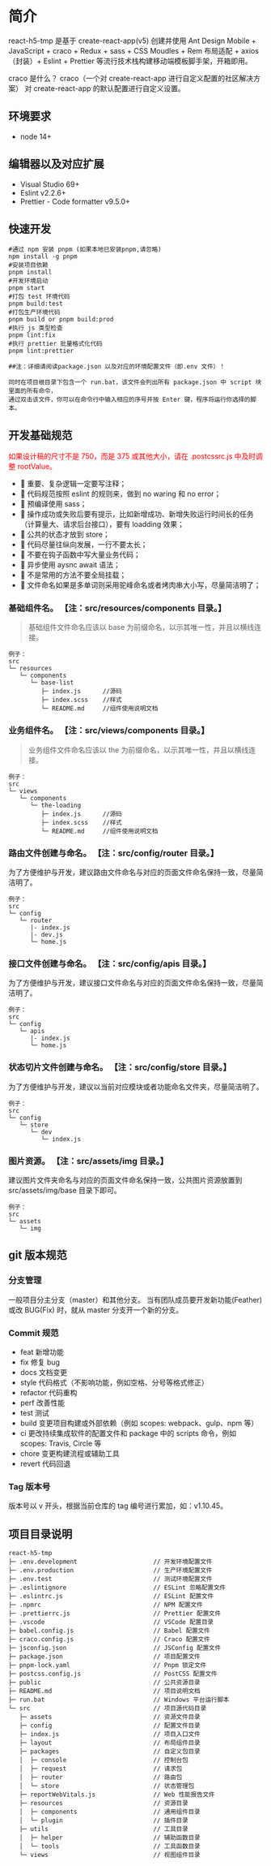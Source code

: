 <!--
 * @Descripttion: 项目描述文件
 * @version:
 * @Author: zhoukai
 * @Date: 2022-07-28 09:54:02
 * @LastEditors: zhoukai
 * @LastEditTime: 2024-01-24 15:13:03
-->

# 简介

react-h5-tmp 是基于 create-react-app(v5) 创建并使用 Ant Design Mobile + JavaScript + craco + Redux + sass + CSS Moudles + Rem 布局适配 + axios（封装）+ Eslint + Prettier 等流行技术栈构建移动端模板脚手架，开箱即用。

craco 是什么？
craco（一个对 create-react-app 进行自定义配置的社区解决方案） 对 create-react-app 的默认配置进行自定义设置。

## 环境要求

-   node 14+

## 编辑器以及对应扩展

-   Visual Studio 69+
-   Eslint v2.2.6+
-   Prettier - Code formatter v9.5.0+

## 快速开发

```
#通过 npm 安装 pnpm (如果本地已安装pnpm,请忽略)
npm install -g pnpm
#安装项目依赖
pnpm install
#开发环境启动
pnpm start
#打包 test 环境代码
pnpm build:test
#打包生产环境代码
pnpm build or pnpm build:prod
#执行 js 类型检查
pnpm lint:fix
#执行 prettier 批量格式化代码
pnpm lint:prettier

##注：详细请阅读package.json 以及对应的环境配置文件（即.env 文件）！
```

```text
同时在项目根目录下包含一个 run.bat，该文件会列出所有 package.json 中 script 块里面的所有命令，
通过双击该文件，你可以在命令行中输入相应的序号并按 Enter 键，程序将运行你选择的脚本。
```

## 开发基础规范

<font  color="red">如果设计稿的尺寸不是 750，而是 375 或其他大小，请在 .postcssrc.js 中及时调整 rootValue。</font>

-   🚀 重要、复杂逻辑一定要写注释；
-   🚀 代码规范按照 eslint 的规则来，做到 no waring 和 no error；
-   🚀 预编译使用 sass；
-   🚀 操作成功或失败后要有提示，比如新增成功、新增失败运行时间长的任务（计算量大、请求后台接口），要有 loadding 效果；
-   🚀 公共的状态才放到 store；
-   🚀 代码尽量往纵向发展，一行不要太长；
-   🚀 不要在钩子函数中写大量业务代码；
-   🚀 异步使用 aysnc await 语法；
-   🚀 不是常用的方法不要全局挂载；
-   🚀 文件命名如果是多单词则采用驼峰命名或者烤肉串大小写，尽量简洁明了；

### 基础组件名。 【注：src/resources/components 目录。】

> 基础组件文件命名应该以 base 为前缀命名，以示其唯一性，并且以横线连接。

```
例子：
src
└─ resources
   └─ components
      └─ base-list
         ├─ index.js      //源码
         ├─ index.scss    //样式
         └─ README.md     //组件使用说明文档
```

### 业务组件名。 【注：src/views/components 目录。】

> 业务组件文件命名应该以 the 为前缀命名，以示其唯一性，并且以横线连接。

```
例子：
src
└─ views
   └─ components
      └─ the-loading
         ├─ index.js      //源码
         ├─ index.scss    //样式
         └─ README.md     //组件使用说明文档
```

### 路由文件创建与命名。 【注：src/config/router 目录。】

为了方便维护与开发，建议路由文件命名与对应的页面文件命名保持一致，尽量简洁明了。

```
例子：
src
└─ config
   └─ router
      |- index.js
      |- dev.js
      └─ home.js
```

### 接口文件创建与命名。 【注：src/config/apis 目录。】

为了方便维护与开发，建议接口文件命名与对应的页面文件命名保持一致，尽量简洁明了。

```
例子：
src
└─ config
   └─ apis
      |- index.js
      └─ home.js
```

### 状态切片文件创建与命名。 【注：src/config/store 目录。】

为了方便维护与开发，建议以当前对应模块或者功能命名文件夹，尽量简洁明了。

```
例子：
src
└─ config
   └─ store
      └─ dev
         └─ index.js
```

### 图片资源。 【注：src/assets/img 目录。】

建议图片文件夹命名与对应的页面文件命名保持一致，公共图片资源放置到 src/assets/img/base 目录下即可。

```
例子：
src
└─ assets
   └─ img
```

## git 版本规范

### 分支管理

一般项目分主分支（master）和其他分支。 当有团队成员要开发新功能(Feather)或改 BUG(Fix) 时，就从 master 分支开一个新的分支。

### Commit 规范

-   feat 新增功能
-   fix 修复 bug
-   docs 文档变更
-   style 代码格式（不影响功能，例如空格、分号等格式修正）
-   refactor 代码重构
-   perf 改善性能
-   test 测试
-   build 变更项目构建或外部依赖（例如 scopes: webpack、gulp、npm 等）
-   ci 更改持续集成软件的配置文件和 package 中的 scripts 命令，例如 scopes: Travis, Circle 等
-   chore 变更构建流程或辅助工具
-   revert 代码回退

### Tag 版本号

版本号以 v 开头，根据当前仓库的 tag 编号进行累加，如：v1.10.45。

## 项目目录说明

```
react-h5-tmp
├─ .env.development                     // 开发环境配置文件
├─ .env.production                      // 生产环境配置文件
├─ .env.test                            // 测试环境配置文件
├─ .eslintignore                        // ESLint 忽略配置文件
├─ .eslintrc.js                         // ESLint 配置文件
├─ .npmrc                               // NPM 配置文件
├─ .prettierrc.js                       // Prettier 配置文件
├─ .vscode                              // VSCode 配置目录
├─ babel.config.js                      // Babel 配置文件
├─ craco.config.js                      // Craco 配置文件
├─ jsconfig.json                        // JSConfig 配置文件
├─ package.json                         // 项目配置文件
├─ pnpm-lock.yaml                       // Pnpm 锁定文件
├─ postcss.config.js                    // PostCSS 配置文件
├─ public                               // 公共资源目录
├─ README.md                            // 项目说明文档
├─ run.bat                              // Windows 平台运行脚本
└─ src                                  // 项目源代码目录
   ├─ assets                            // 资源文件目录
   ├─ config                            // 配置文件目录
   ├─ index.js                          // 项目入口文件
   ├─ layout                            // 布局组件目录
   ├─ packages                          // 自定义包目录
   │  ├─ console                        // 控制台包
   │  ├─ request                        // 请求包
   │  ├─ router                         // 路由包
   │  └─ store                          // 状态管理包
   ├─ reportWebVitals.js                // Web 性能报告文件
   ├─ resources                         // 资源目录
   │  ├─ components                     // 通用组件目录
   │  └─ plugin                         // 插件目录
   ├─ utils                             // 工具目录
   │  ├─ helper                         // 辅助函数目录
   │  └─ tools                          // 工具函数目录
   └─ views                             // 视图组件目录


```
